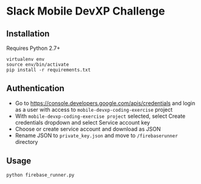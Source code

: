 # Slack Mobile DevXP Challenge

## Installation
Requires Python 2.7+

```
virtualenv env 
source env/bin/activate
pip install -r requirements.txt
```
## Authentication
- Go to https://console.developers.google.com/apis/credentials and login as a user with access to `mobile-devxp-coding-exercise` project
- With `mobile-devxp-coding-exercise project` selected, select Create credentials dropdown and select Service account key
- Choose or create service account and download as JSON
- Rename JSON to `private_key.json` and move to `/firebaserunner` directory

## Usage
```
python firebase_runner.py
```
